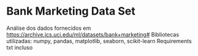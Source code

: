 # Bank Marketing Data Set

Análise dos dados fornecidos em  https://archive.ics.uci.edu/ml/datasets/bank+marketing#
Bibliotecas utilizadas: numpy, pandas, matplotlib, seaborn, scikit-learn
Requirements txt incluso
